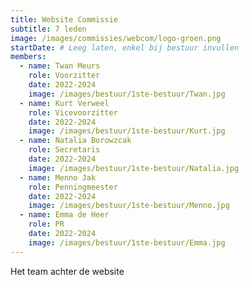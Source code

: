```yaml
---
title: Website Commissie
subtitle: 7 leden
image: /images/commissies/webcom/logo-groen.png
startDate: # Leeg laten, enkel bij bestuur invullen
members:
  - name: Twan Meurs
    role: Voorzitter
    date: 2022-2024
    image: /images/bestuur/1ste-bestuur/Twan.jpg
  - name: Kurt Verweel
    role: Vicevoorzitter
    date: 2022-2024
    image: /images/bestuur/1ste-bestuur/Kurt.jpg
  - name: Natalia Borowzcak
    role: Secretaris
    date: 2022-2024
    image: /images/bestuur/1ste-bestuur/Natalia.jpg
  - name: Menno Jak
    role: Penningmeester
    date: 2022-2024
    image: /images/bestuur/1ste-bestuur/Menno.jpg
  - name: Emma de Heer
    role: PR
    date: 2022-2024
    image: /images/bestuur/1ste-bestuur/Emma.jpg
---
```


Het team achter de website